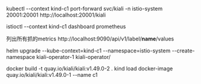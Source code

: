 kubectl --context kind-c1 port-forward svc/kiali -n istio-system 20001:20001
http://localhost:20001/kiali

istioctl  --context kind-c1 dashboard prometheus

列出所有抓的metrics
http://localhost:9090/api/v1/label/__name__/values

helm upgrade  --kube-context=kind-c1  --namespace=istio-system --create-namespace kiali-operator-1  kiali-operator/

docker build -t quay.io/kiali/kiali:v1.49.0-2 .
kind load docker-image quay.io/kiali/kiali:v1.49.0-1 --name c1
